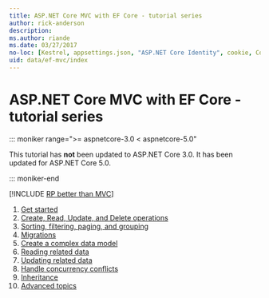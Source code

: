 ```yaml
---
title: ASP.NET Core MVC with EF Core - tutorial series
author: rick-anderson
description: 
ms.author: riande
ms.date: 03/27/2017
no-loc: [Kestrel, appsettings.json, "ASP.NET Core Identity", cookie, Cookie, Blazor, "Blazor Server", "Blazor WebAssembly", "Identity", "Let's Encrypt", Razor, SignalR]
uid: data/ef-mvc/index
---
```

# ASP.NET Core MVC with EF Core - tutorial series

::: moniker range=">= aspnetcore-3.0 < aspnetcore-5.0"

This tutorial has **not** been updated to ASP.NET Core 3.0. It has been updated for ASP.NET Core 5.0.

::: moniker-end

[!INCLUDE [RP better than MVC](../../includes/RP-EF/rp-over-mvc.md)]

1. [Get started](xref:data/ef-mvc/intro)
1. [Create, Read, Update, and Delete operations](xref:data/ef-mvc/crud)
1. [Sorting, filtering, paging, and grouping](xref:data/ef-mvc/sort-filter-page)
1. [Migrations](xref:data/ef-mvc/migrations)
1. [Create a complex data model](xref:data/ef-mvc/complex-data-model)
1. [Reading related data](xref:data/ef-mvc/read-related-data)
1. [Updating related data](xref:data/ef-mvc/update-related-data)
1. [Handle concurrency conflicts](xref:data/ef-mvc/concurrency)
1. [Inheritance](xref:data/ef-mvc/inheritance)
1. [Advanced topics](xref:data/ef-mvc/advanced)
